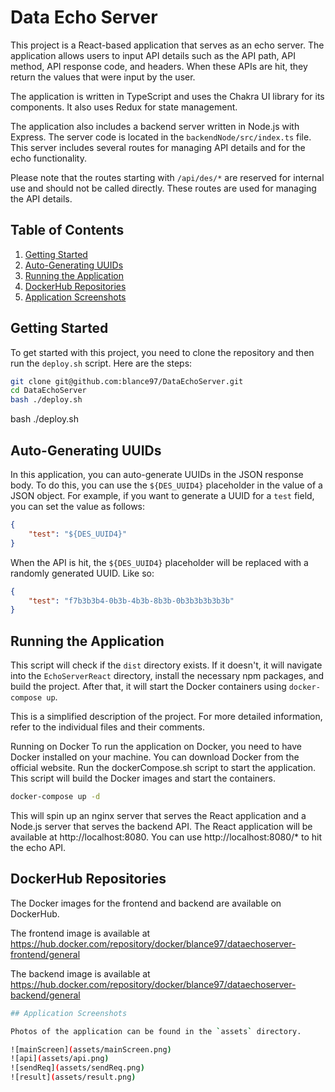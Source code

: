 # Data Echo Server

This project is a React-based application that serves as an echo server. The application allows users to input API details such as the API path, API method, API response code, and headers. When these APIs are hit, they return the values that were input by the user.

The application is written in TypeScript and uses the Chakra UI library for its components. It also uses Redux for state management.

The application also includes a backend server written in Node.js with Express. The server code is located in the `backendNode/src/index.ts` file. This server includes several routes for managing API details and for the echo functionality.

Please note that the routes starting with `/api/des/*` are reserved for internal use and should not be called directly. These routes are used for managing the API details.

## Table of Contents
1. [Getting Started](#getting-started)
2. [Auto-Generating UUIDs](#auto-generating-uuids)
3. [Running the Application](#running-the-application)
4. [DockerHub Repositories](#dockerhub-repositories)
5. [Application Screenshots](#application-screenshots)

## Getting Started

To get started with this project, you need to clone the repository and then run the `deploy.sh` script. Here are the steps:

```bash
git clone git@github.com:blance97/DataEchoServer.git
cd DataEchoServer
bash ./deploy.sh
```

bash ./deploy.sh

## Auto-Generating UUIDs

In this application, you can auto-generate UUIDs in the JSON response body. To do this, you can use the `${DES_UUID4}` placeholder in the value of a JSON object. For example, if you want to generate a UUID for a `test` field, you can set the value as follows:

```json
{
    "test": "${DES_UUID4}"
}
```



When the API is hit, the `${DES_UUID4}` placeholder will be replaced with a randomly generated UUID.
Like so:
```json
{
    "test": "f7b3b3b4-0b3b-4b3b-8b3b-0b3b3b3b3b3b"
}
```

## Running the Application
This script will check if the `dist` directory exists. If it doesn't, it will navigate into the `EchoServerReact` directory, install the necessary npm packages, and build the project. After that, it will start the Docker containers using `docker-compose up`.

This is a simplified description of the project. For more detailed information, refer to the individual files and their comments.

Running on Docker
To run the application on Docker, you need to have Docker installed on your machine. You can download Docker from the official website.
Run the dockerCompose.sh script to start the application. This script will build the Docker images and start the containers.

```bash
docker-compose up -d
```

This will spin up an nginx server that serves the React application and a Node.js server that serves the backend API. The React application will be available at http://localhost:8080.
You can use http://localhost:8080/* to hit the echo API.

## DockerHub Repositories
The Docker images for the frontend and backend are available on DockerHub. 

The frontend image is available at https://hub.docker.com/repository/docker/blance97/dataechoserver-frontend/general

The backend image is available at https://hub.docker.com/repository/docker/blance97/dataechoserver-backend/general

```bash
## Application Screenshots

Photos of the application can be found in the `assets` directory.

![mainScreen](assets/mainScreen.png)
![api](assets/api.png)
![sendReq](assets/sendReq.png)
![result](assets/result.png)


